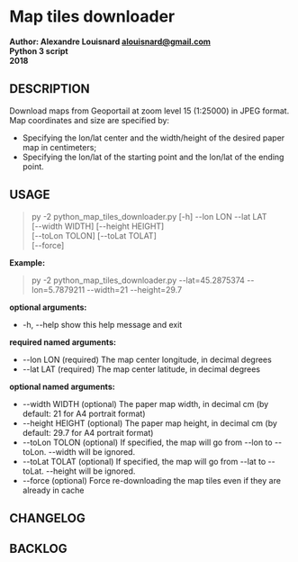 # Map tiles downloader

**Author: Alexandre Louisnard alouisnard@gmail.com**  
**Python 3 script**  
**2018**

## DESCRIPTION
Download maps from Geoportail at zoom level 15 (1:25000) in JPEG format.  
Map coordinates and size are specified by:
* Specifying the lon/lat center and the width/height of the desired paper map in centimeters;
* Specifying the lon/lat of the starting point and the lon/lat of the ending point.


## USAGE
>py -2 python_map_tiles_downloader.py  [-h] --lon LON --lat LAT  
>                                      [--width WIDTH] [--height HEIGHT]  
>                                      [--toLon TOLON] [--toLat TOLAT]  
>                                      [--force]  

**Example:**  
>py -2 python_map_tiles_downloader.py --lat=45.2875374 --lon=5.7879211 --width=21 --height=29.7

**optional arguments:**
* -h, --help       show this help message and exit

**required named arguments:**
* --lon LON        (required) The map center longitude, in decimal degrees
* --lat LAT        (required) The map center latitude, in decimal degrees

**optional named arguments:**
* --width WIDTH    (optional) The paper map width, in decimal cm (by default: 21 for A4 portrait format)
* --height HEIGHT  (optional) The paper map height, in decimal cm (by default: 29.7 for A4 portrait format)
* --toLon TOLON    (optional) If specified, the map will go from --lon to --toLon. --width will be ignored.
* --toLat TOLAT    (optional) If specified, the map will go from --lat to --toLat. --height will be ignored.
* --force          (optional) Force re-downloading the map tiles even if they are already in cache

## CHANGELOG

## BACKLOG
